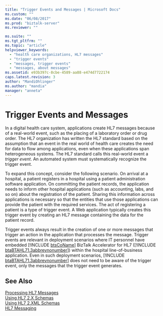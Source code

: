 ```yaml
---
title: "Trigger Events and Messages | Microsoft Docs"
ms.custom: ""
ms.date: "06/08/2017"
ms.prod: "biztalk-server"
ms.reviewer: ""

ms.suite: ""
ms.tgt_pltfrm: ""
ms.topic: "article"
helpviewer_keywords: 
  - "health care organizations, HL7 messages"
  - "trigger events"
  - "messages, trigger events"
  - "messages, about messages"
ms.assetid: e93b397c-8cbe-4589-aa88-e474d7722174
caps.latest.revision: 3
author: "MandiOhlinger"
ms.author: "mandia"
manager: "anneta"
---
```

# Trigger Events and Messages
In a digital health care system, applications create HL7 messages because of a real-world event, such as the placing of a laboratory order or drug order. The HL7 organization has written the HL7 standard based on the assumption that an event in the real world of health care creates the need for data to flow among applications, even when these applications span heterogeneous systems. The HL7 standard calls this real-world event a *trigger event*. An automated system must systematically recognize the trigger event.  
  
 To expand this concept, consider the following scenario. On arrival at a hospital, a patient registers in a hospital using a patient administration software application. On committing the patient records, the application needs to inform other hospital applications (such as accounting, labs, and so on) about the registration of the patient. Sharing this information across applications is necessary so that the entities that use those applications can provide the patient with the required services. The act of registering a patient is a type of trigger event. A Web application typically creates this trigger event by creating an HL7 message containing the data for the patient record.  
  
 Trigger events always result in the creation of one or more messages that trigger an action in the application that processes the message. Trigger events are relevant in deployment scenarios where IT personnel have embedded [!INCLUDE [btsCoName](../../includes/btsconame-md.md)] BizTalk Accelerator for HL7 ([!INCLUDE [btaBTAHL71.3abbrevnonumber](../../includes/btabtahl71-3abbrevnonumber-md.md)]) within the hospital line-of-business application. Even in such deployment scenarios, [!INCLUDE [btaBTAHL71.3abbrevnonumber](../../includes/btabtahl71-3abbrevnonumber-md.md)] does not need to be aware of the trigger event, only the messages that the trigger event generates.  
  
## See Also  
 [Processing HL7 Messages](../../adapters-and-accelerators/accelerator-hl7/processing-hl7-messages.md)   
 [Using HL7 2.X Schemas](../../adapters-and-accelerators/accelerator-hl7/using-hl7-2-x-schemas.md)   
 [Using HL7 2.XML Schemas](../../adapters-and-accelerators/accelerator-hl7/using-hl7-2-xml-schemas.md)   
 [HL7 Messaging](../../adapters-and-accelerators/accelerator-hl7/hl7-messaging.md)